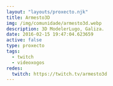 ```yaml
---
layout: "layouts/proxecto.njk"
title: Armesto3D
img: /img/comunidade/armesto3d.webp
description: 3D ModelerLugo, Galiza.
date: 2016-02-15 19:47:04.623659
active: false
type: proxecto
tags:
  - twitch
  - videoxogos
redes:
  twitch: https://twitch.tv/armesto3d
---
```

